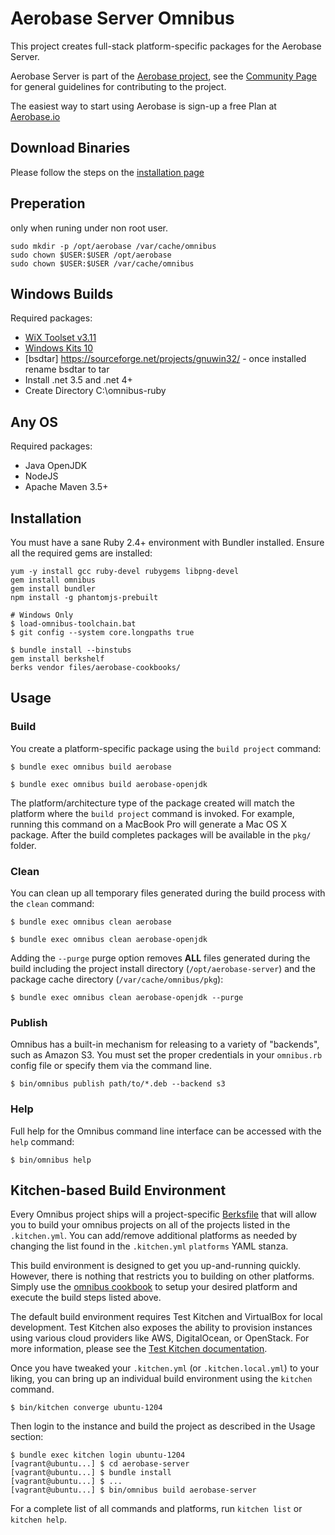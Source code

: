 Aerobase Server Omnibus
==================================
This project creates full-stack platform-specific packages for the Aerobase Server.

Aerobase Server is part of the [Aerobase project](https://aerobase.io/), see the [Community Page](https://aerobase.io/) for general guidelines for contributing to the project.

The easiest way to start using Aerobase is sign-up a free Plan at [Aerobase.io](https://cloud.aerobase.io/portal)

Download Binaries
------------
Please follow the steps on the [installation page](https://aerobase.io/docs/gsg/index.html)


Preperation 
------------
only when runing under non root user.

```shell
sudo mkdir -p /opt/aerobase /var/cache/omnibus
sudo chown $USER:$USER /opt/aerobase
sudo chown $USER:$USER /var/cache/omnibus
```

Windows Builds
--------------
Required packages:
- [WiX Toolset v3.11](http://wixtoolset.org/releases/)
- [Windows Kits 10](https://developer.microsoft.com/en-us/windows/downloads/windows-10-sdk)
- [bsdtar] https://sourceforge.net/projects/gnuwin32/ - once installed rename bsdtar to tar
- Install .net 3.5 and .net 4+
- Create Directory C:\omnibus-ruby

Any OS
--------------
Required packages:
- Java OpenJDK
- NodeJS
- Apache Maven 3.5+

Installation
------------
You must have a sane Ruby 2.4+ environment with Bundler installed. Ensure all
the required gems are installed:

```shell
yum -y install gcc ruby-devel rubygems libpng-devel
gem install omnibus
gem install bundler
npm install -g phantomjs-prebuilt
```

```shell
# Windows Only
$ load-omnibus-toolchain.bat
$ git config --system core.longpaths true
```

```shell
$ bundle install --binstubs
gem install berkshelf
berks vendor files/aerobase-cookbooks/
```

Usage
-----
### Build

You create a platform-specific package using the `build project` command:

```Linux shell
$ bundle exec omnibus build aerobase
```
```Windows PowerShell
$ bundle exec omnibus build aerobase-openjdk
```


The platform/architecture type of the package created will match the platform
where the `build project` command is invoked. For example, running this command
on a MacBook Pro will generate a Mac OS X package. After the build completes
packages will be available in the `pkg/` folder.

### Clean

You can clean up all temporary files generated during the build process with
the `clean` command:

```Linux shell
$ bundle exec omnibus clean aerobase
```
```Windows PowerShell
$ bundle exec omnibus clean aerobase-openjdk
```

Adding the `--purge` purge option removes __ALL__ files generated during the
build including the project install directory (`/opt/aerobase-server`) and
the package cache directory (`/var/cache/omnibus/pkg`):

```shell
$ bundle exec omnibus clean aerobase-openjdk --purge
```

### Publish

Omnibus has a built-in mechanism for releasing to a variety of "backends", such
as Amazon S3. You must set the proper credentials in your `omnibus.rb` config
file or specify them via the command line.

```shell
$ bin/omnibus publish path/to/*.deb --backend s3
```

### Help

Full help for the Omnibus command line interface can be accessed with the
`help` command:

```shell
$ bin/omnibus help
```

Kitchen-based Build Environment
-------------------------------
Every Omnibus project ships will a project-specific
[Berksfile](http://berkshelf.com/) that will allow you to build your omnibus projects on all of the projects listed
in the `.kitchen.yml`. You can add/remove additional platforms as needed by
changing the list found in the `.kitchen.yml` `platforms` YAML stanza.

This build environment is designed to get you up-and-running quickly. However,
there is nothing that restricts you to building on other platforms. Simply use
the [omnibus cookbook](https://github.com/opscode-cookbooks/omnibus) to setup
your desired platform and execute the build steps listed above.

The default build environment requires Test Kitchen and VirtualBox for local
development. Test Kitchen also exposes the ability to provision instances using
various cloud providers like AWS, DigitalOcean, or OpenStack. For more
information, please see the [Test Kitchen documentation](http://kitchen.ci).

Once you have tweaked your `.kitchen.yml` (or `.kitchen.local.yml`) to your
liking, you can bring up an individual build environment using the `kitchen`
command.

```shell
$ bin/kitchen converge ubuntu-1204
```

Then login to the instance and build the project as described in the Usage
section:

```shell
$ bundle exec kitchen login ubuntu-1204
[vagrant@ubuntu...] $ cd aerobase-server
[vagrant@ubuntu...] $ bundle install
[vagrant@ubuntu...] $ ...
[vagrant@ubuntu...] $ bin/omnibus build aerobase-server
```

For a complete list of all commands and platforms, run `kitchen list` or
`kitchen help`.
